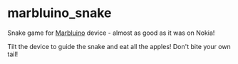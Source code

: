 # marbluino_snake

Snake game for [Marbluino](https://github.com/jablan/marbluino) device - almost as good as it was on Nokia!

Tilt the device to guide the snake and eat all the apples! Don't bite your own tail!
